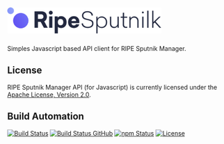 <h1><a href="https://tech.platforme.com"><img src="res/logo.svg" alt="RIPE Sputnik Manager API JS" height="60" style="height: 60px;"></a></h1>

Simples Javascript based API client for RIPE Sputnik Manager.

## License

RIPE Sputnik Manager API (for Javascript) is currently licensed under the [Apache License, Version 2.0](http://www.apache.org/licenses/).

## Build Automation

[![Build Status](https://app.travis-ci.com/ripe-tech/ripe-sputnik-manager-api-js.svg?branch=master)](https://travis-ci.com/github/ripe-tech/ripe-sputnik-manager-api-js)
[![Build Status GitHub](https://github.com/ripe-tech/ripe-sputnik-manager-api-js/workflows/Main%20Workflow/badge.svg)](https://github.com/ripe-tech/ripe-sputnik-manager-api-js/actions)
[![npm Status](https://img.shields.io/npm/v/ripe-sputnik-manager-api.svg)](https://www.npmjs.com/package/ripe-sputnik-manager-api)
[![License](https://img.shields.io/badge/license-Apache%202.0-blue.svg)](https://www.apache.org/licenses/)
